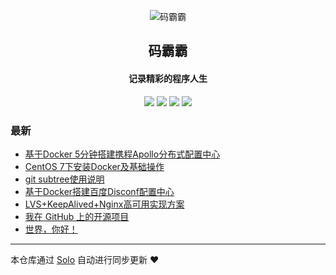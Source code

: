 <p align="center"><img alt="码霸霸" src="https://s2.ax1x.com/2019/10/24/Ka1C4S.th.png"></p><h2 align="center">
码霸霸
</h2>

<h4 align="center">记录精彩的程序人生</h4>
<p align="center"><a title="码霸霸" target="_blank" href="https://github.com/183619962/solo-blog"><img src="https://img.shields.io/github/last-commit/183619962/solo-blog.svg?style=flat-square&color=FF9900"></a>
<a title="GitHub repo size in bytes" target="_blank" href="https://github.com/183619962/solo-blog"><img src="https://img.shields.io/github/repo-size/183619962/solo-blog.svg?style=flat-square"></a>
<a title="Solo Version" target="_blank" href="https://github.com/b3log/solo/releases"><img src="https://img.shields.io/badge/solo-3.6.6-f1e05a.svg?style=flat-square&color=blueviolet"></a>
<a title="Hits" target="_blank" href="https://github.com/b3log/hits"><img src="https://hits.b3log.org/183619962/solo-blog.svg"></a></p>

### 最新

* [基于Docker 5分钟搭建携程Apollo分布式配置中心](https://blog.lupf.cn/articles/2019/11/16/1573908705297.html)
* [CentOS 7下安装Docker及基础操作](https://blog.lupf.cn/articles/2019/11/16/1573896114527.html)
* [git subtree使用说明](https://blog.lupf.cn/articles/2019/11/16/1573890420632.html)
* [基于Docker搭建百度Disconf配置中心](https://blog.lupf.cn/articles/2019/11/10/1573361443261.html)
* [LVS+KeepAlived+Nginx高可用实现方案](https://blog.lupf.cn/articles/2019/10/25/1572009910207.html)
* [我在 GitHub 上的开源项目](https://blog.lupf.cn/my-github-repos)
* [世界，你好！](https://blog.lupf.cn/hello-solo)



---

本仓库通过 [Solo](https://github.com/b3log/solo) 自动进行同步更新 ❤️ 